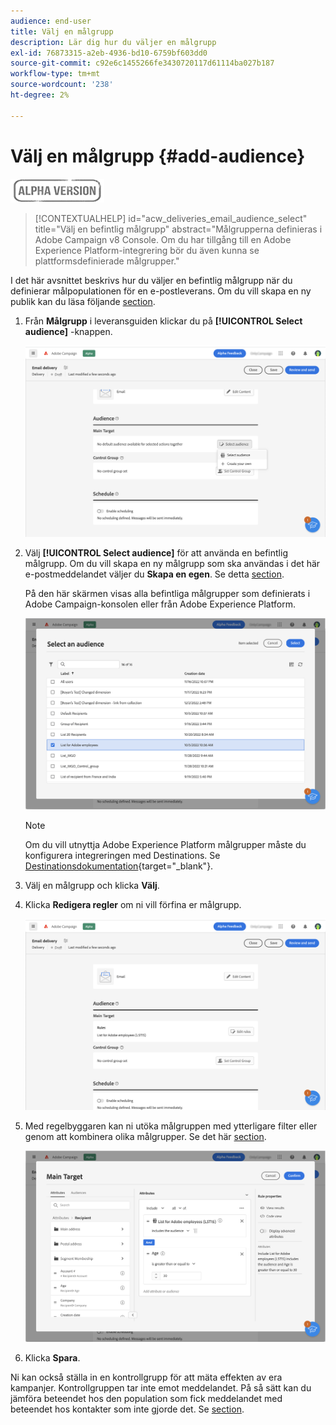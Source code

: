 ```yaml
---
audience: end-user
title: Välj en målgrupp
description: Lär dig hur du väljer en målgrupp
exl-id: 76873315-a2eb-4936-bd10-6759bf603dd0
source-git-commit: c92e6c1455266fe3430720117d61114ba027b187
workflow-type: tm+mt
source-wordcount: '238'
ht-degree: 2%

---
```


# Välj en målgrupp {#add-audience}

![](../assets/do-not-localize/badge.png)

>[!CONTEXTUALHELP]
>id="acw_deliveries_email_audience_select"
>title="Välj en befintlig målgrupp"
>abstract="Målgrupperna definieras i Adobe Campaign v8 Console. Om du har tillgång till en Adobe Experience Platform-integrering bör du även kunna se plattformsdefinierade målgrupper."

I det här avsnittet beskrivs hur du väljer en befintlig målgrupp när du definierar målpopulationen för en e-postleverans. Om du vill skapa en ny publik kan du läsa följande [section](segment-builder.md).

1. Från **Målgrupp** i leveransguiden klickar du på **[!UICONTROL Select audience]** -knappen.

   ![](assets/create-audience.png)

1. Välj **[!UICONTROL Select audience]** för att använda en befintlig målgrupp. Om du vill skapa en ny målgrupp som ska användas i det här e-postmeddelandet väljer du **Skapa en egen**. Se detta [section](segment-builder.md).

   På den här skärmen visas alla befintliga målgrupper som definierats i Adobe Campaign-konsolen eller från Adobe Experience Platform.

   ![](assets/create-audience2.png)

   >[!NOTE]
   >
   >Om du vill utnyttja Adobe Experience Platform målgrupper måste du konfigurera integreringen med Destinations. Se [Destinationsdokumentation](https://experienceleague.adobe.com/docs/experience-platform/destinations/home.htmll?lang=sv){target="_blank"}.

1. Välj en målgrupp och klicka **Välj**.

1. Klicka **Redigera regler** om ni vill förfina er målgrupp.

   ![](assets/create-audience3.png)

1. Med regelbyggaren kan ni utöka målgruppen med ytterligare filter eller genom att kombinera olika målgrupper. Se det här [section](segment-builder.md).

   ![](assets/create-audience4.png)

1. Klicka **Spara**.

Ni kan också ställa in en kontrollgrupp för att mäta effekten av era kampanjer. Kontrollgruppen tar inte emot meddelandet. På så sätt kan du jämföra beteendet hos den population som fick meddelandet med beteendet hos kontakter som inte gjorde det. Se [section](control-group.md).